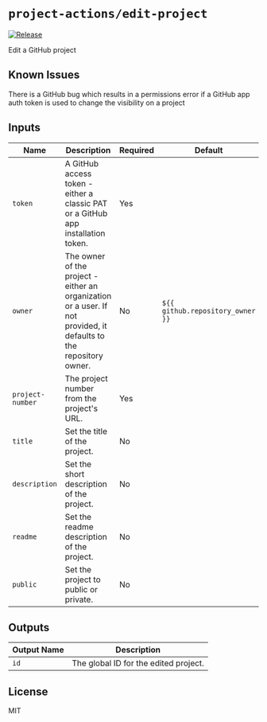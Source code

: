 # `project-actions/edit-project`

[![Release](https://img.shields.io/github/v/release/dsanders11/project-actions?color=blue)](https://github.com/dsanders11/project-actions/releases)

Edit a GitHub project

## Known Issues

There is a GitHub bug which results in a permissions error if a GitHub app auth token
is used to change the visibility on a project

## Inputs

| Name           | Description                                                | Required | Default             |
| -------------- | ---------------------------------------------------------- | -------- | ------------------- |
| `token`       | A GitHub access token - either a classic PAT or a GitHub app installation token. | Yes      |                                              |
| `owner`       | The owner of the project - either an organization or a user. If not provided, it defaults to the repository owner. | No       | `${{ github.repository_owner }}`           |
| `project-number` | The project number from the project's URL.         | Yes      |                                              |
| `title`       | Set the title of the project.                      | No       |                                              |
| `description` | Set the short description of the project.          | No       |                                              |
| `readme`      | Set the readme description of the project.         | No       |                                              |
| `public`      | Set the project to public or private.              | No       |                                              |

## Outputs

| Output Name   | Description                                        |
|---------------|----------------------------------------------------|
| `id`          | The global ID for the edited project.              |

## License

MIT
